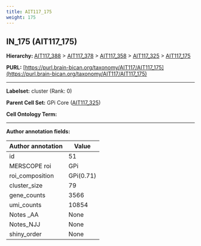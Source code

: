 ```yaml
---
title: AIT117_175
weight: 175
---
```

## IN_175 (AIT117_175)
<b>Hierarchy: </b>
[AIT117_388](../AIT117_388) >
[AIT117_378](../AIT117_378) >
[AIT117_358](../AIT117_358) >
[AIT117_325](../AIT117_325) >
[AIT117_175](../AIT117_175)

**PURL:** [https://purl.brain-bican.org/taxonomy/AIT117/AIT117_175](https://purl.brain-bican.org/taxonomy/AIT117/AIT117_175)

---


**Labelset:** cluster (Rank: 0)

**Parent Cell Set:** GPi Core ([AIT117_325](../AIT117_325))



**Cell Ontology Term:** 

[MARKER GENES.]: #


---

[TRANSFERRED ANNOTATIONS.]: #


[AUTHOR ANNOTATION FIELDS.]: #


**Author annotation fields:**

| Author annotation | Value |
|-------------------|-------|
|id|51|
|MERSCOPE roi|GPi|
|roi_composition|GPi(0.71) | GPe(0.25)|
|cluster_size|79|
|gene_counts|3566|
|umi_counts|10854|
|Notes _AA|None|
|Notes_NJJ|None|
|shiny_order|None|
